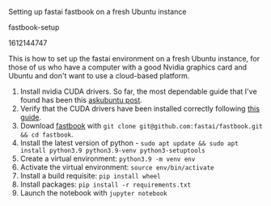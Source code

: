 Setting up fastai fastbook on a fresh Ubuntu instance

fastbook-setup

1612144747

This is how to set up the fastai environment on a fresh Ubuntu instance, for
those of us who have a computer with a good Nvidia graphics card and Ubuntu
and don't want to use a cloud-based platform.

1.  Install nvidia CUDA drivers.  So far, the most dependable guide that I've found has been this [askubuntu post](https://askubuntu.com/questions/1077061/how-do-i-install-nvidia-and-cuda-drivers-into-ubuntu).
2.  Verify that the CUDA drivers have been installed correctly following [this guide](https://xcat-docs.readthedocs.io/en/stable/advanced/gpu/nvidia/verify_cuda_install.html).
3.  Download [fastbook](https://github.com/fastai/fastbook) with `git clone git@github.com:fastai/fastbook.git && cd fastbook`.
4.  Install the latest version of python - `sudo apt update && sudo apt install python3.9 python3.9-venv python3-setuptools`
5.  Create a virtual environment: `python3.9 -m venv env`
6.  Activate the virtual environment: `source env/bin/activate`
7.  Install a build requisite: `pip install wheel`
8.  Install packages: `pip install -r requirements.txt`
9.  Launch the notebook with `jupyter notebook`
